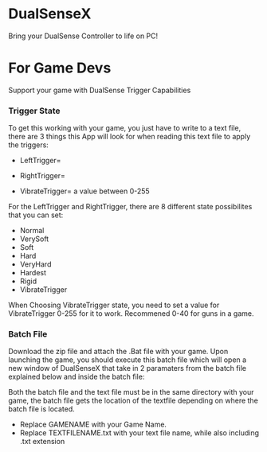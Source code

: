 # DualSenseX

Bring your DualSense Controller to life on PC!



# For Game Devs

Support your game with DualSense Trigger Capabilities

### **Trigger State**
To get this working with your game, you just have to write to a text file, there are 3 things this App will look for when 
reading this text file to apply the triggers:

- LeftTrigger=

- RightTrigger=

- VibrateTrigger= a value between 0-255

For the LeftTrigger and RightTrigger, there are 8 different state possibilites that you can set:

- Normal
- VerySoft
- Soft
- Hard
- VeryHard
- Hardest
- Rigid
- VibrateTrigger

When Choosing VibrateTrigger state, you need to set a value for VibrateTrigger 0-255 for it to work. Recommened 0-40 for guns in a game.

### **Batch File**
Download the zip file and attach the .Bat file with your game.
Upon launching the game, you should execute this batch file which will open a new window
of DualSenseX that take in 2 paramaters from the batch file explained below and inside the batch file:

Both the batch file and the text file must be in the same directory with your game, the batch file gets the location of the 
textfile depending on where the batch file is located.

- Replace GAMENAME with your Game Name.
- Replace TEXTFILENAME.txt with your text file name, while also including .txt extension

